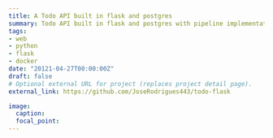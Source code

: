 ```yaml
---
title: A Todo API built in flask and postgres
summary: Todo API built in flask and postgres with pipeline implementation
tags:
- web
- python
- flask
- docker
date: "20121-04-27T00:00:00Z"
draft: false
# Optional external URL for project (replaces project detail page).
external_link: https://github.com/JoseRodrigues443/todo-flask

image:
  caption:
  focal_point:
---
```

